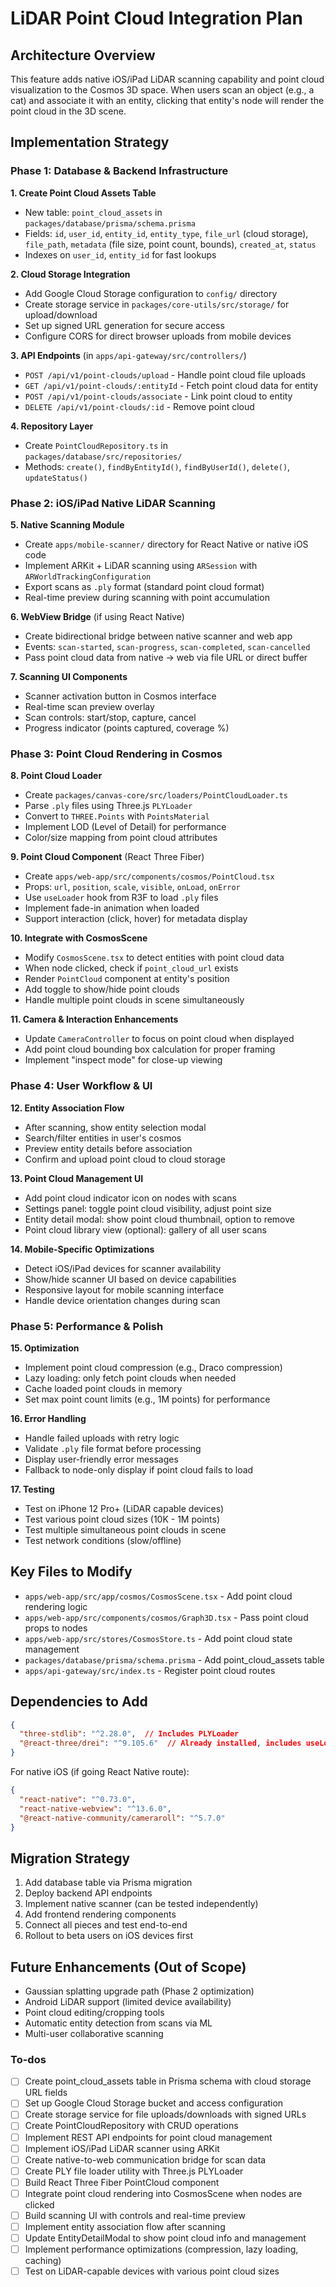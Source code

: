 <!-- 457531a9-a23b-4301-86d3-5791496b3400 931b413a-fddf-418b-b85e-37ef00370f57 -->
# LiDAR Point Cloud Integration Plan

## Architecture Overview

This feature adds native iOS/iPad LiDAR scanning capability and point cloud visualization to the Cosmos 3D space. When users scan an object (e.g., a cat) and associate it with an entity, clicking that entity's node will render the point cloud in the 3D scene.

## Implementation Strategy

### Phase 1: Database & Backend Infrastructure

**1. Create Point Cloud Assets Table**

- New table: `point_cloud_assets` in `packages/database/prisma/schema.prisma`
- Fields: `id`, `user_id`, `entity_id`, `entity_type`, `file_url` (cloud storage), `file_path`, `metadata` (file size, point count, bounds), `created_at`, `status`
- Indexes on `user_id`, `entity_id` for fast lookups

**2. Cloud Storage Integration**

- Add Google Cloud Storage configuration to `config/` directory
- Create storage service in `packages/core-utils/src/storage/` for upload/download
- Set up signed URL generation for secure access
- Configure CORS for direct browser uploads from mobile devices

**3. API Endpoints** (in `apps/api-gateway/src/controllers/`)

- `POST /api/v1/point-clouds/upload` - Handle point cloud file uploads
- `GET /api/v1/point-clouds/:entityId` - Fetch point cloud data for entity
- `POST /api/v1/point-clouds/associate` - Link point cloud to entity
- `DELETE /api/v1/point-clouds/:id` - Remove point cloud

**4. Repository Layer**

- Create `PointCloudRepository.ts` in `packages/database/src/repositories/`
- Methods: `create()`, `findByEntityId()`, `findByUserId()`, `delete()`, `updateStatus()`

### Phase 2: iOS/iPad Native LiDAR Scanning

**5. Native Scanning Module**

- Create `apps/mobile-scanner/` directory for React Native or native iOS code
- Implement ARKit + LiDAR scanning using `ARSession` with `ARWorldTrackingConfiguration`
- Export scans as `.ply` format (standard point cloud format)
- Real-time preview during scanning with point accumulation

**6. WebView Bridge** (if using React Native)

- Create bidirectional bridge between native scanner and web app
- Events: `scan-started`, `scan-progress`, `scan-completed`, `scan-cancelled`
- Pass point cloud data from native → web via file URL or direct buffer

**7. Scanning UI Components**

- Scanner activation button in Cosmos interface
- Real-time scan preview overlay
- Scan controls: start/stop, capture, cancel
- Progress indicator (points captured, coverage %)

### Phase 3: Point Cloud Rendering in Cosmos

**8. Point Cloud Loader**

- Create `packages/canvas-core/src/loaders/PointCloudLoader.ts`
- Parse `.ply` files using Three.js `PLYLoader`
- Convert to `THREE.Points` with `PointsMaterial`
- Implement LOD (Level of Detail) for performance
- Color/size mapping from point cloud attributes

**9. Point Cloud Component** (React Three Fiber)

- Create `apps/web-app/src/components/cosmos/PointCloud.tsx`
- Props: `url`, `position`, `scale`, `visible`, `onLoad`, `onError`
- Use `useLoader` hook from R3F to load `.ply` files
- Implement fade-in animation when loaded
- Support interaction (click, hover) for metadata display

**10. Integrate with CosmosScene**

- Modify `CosmosScene.tsx` to detect entities with point cloud data
- When node clicked, check if `point_cloud_url` exists
- Render `PointCloud` component at entity's position
- Add toggle to show/hide point clouds
- Handle multiple point clouds in scene simultaneously

**11. Camera & Interaction Enhancements**

- Update `CameraController` to focus on point cloud when displayed
- Add point cloud bounding box calculation for proper framing
- Implement "inspect mode" for close-up viewing

### Phase 4: User Workflow & UI

**12. Entity Association Flow**

- After scanning, show entity selection modal
- Search/filter entities in user's cosmos
- Preview entity details before association
- Confirm and upload point cloud to cloud storage

**13. Point Cloud Management UI**

- Add point cloud indicator icon on nodes with scans
- Settings panel: toggle point cloud visibility, adjust point size
- Entity detail modal: show point cloud thumbnail, option to remove
- Point cloud library view (optional): gallery of all user scans

**14. Mobile-Specific Optimizations**

- Detect iOS/iPad devices for scanner availability
- Show/hide scanner UI based on device capabilities
- Responsive layout for mobile scanning interface
- Handle device orientation changes during scan

### Phase 5: Performance & Polish

**15. Optimization**

- Implement point cloud compression (e.g., Draco compression)
- Lazy loading: only fetch point clouds when needed
- Cache loaded point clouds in memory
- Set max point count limits (e.g., 1M points) for performance

**16. Error Handling**

- Handle failed uploads with retry logic
- Validate `.ply` file format before processing
- Display user-friendly error messages
- Fallback to node-only display if point cloud fails to load

**17. Testing**

- Test on iPhone 12 Pro+ (LiDAR capable devices)
- Test various point cloud sizes (10K - 1M points)
- Test multiple simultaneous point clouds in scene
- Test network conditions (slow/offline)

## Key Files to Modify

- `apps/web-app/src/app/cosmos/CosmosScene.tsx` - Add point cloud rendering logic
- `apps/web-app/src/components/cosmos/Graph3D.tsx` - Pass point cloud props to nodes
- `apps/web-app/src/stores/CosmosStore.ts` - Add point cloud state management
- `packages/database/prisma/schema.prisma` - Add point_cloud_assets table
- `apps/api-gateway/src/index.ts` - Register point cloud routes

## Dependencies to Add

```json
{
  "three-stdlib": "^2.28.0",  // Includes PLYLoader
  "@react-three/drei": "^9.105.6"  // Already installed, includes useLoader
}
```

For native iOS (if going React Native route):

```json
{
  "react-native": "^0.73.0",
  "react-native-webview": "^13.6.0",
  "@react-native-community/cameraroll": "^5.7.0"
}
```

## Migration Strategy

1. Add database table via Prisma migration
2. Deploy backend API endpoints
3. Implement native scanner (can be tested independently)
4. Add frontend rendering components
5. Connect all pieces and test end-to-end
6. Rollout to beta users on iOS devices first

## Future Enhancements (Out of Scope)

- Gaussian splatting upgrade path (Phase 2 optimization)
- Android LiDAR support (limited device availability)
- Point cloud editing/cropping tools
- Automatic entity detection from scans via ML
- Multi-user collaborative scanning

### To-dos

- [ ] Create point_cloud_assets table in Prisma schema with cloud storage URL fields
- [ ] Set up Google Cloud Storage bucket and access configuration
- [ ] Create storage service for file uploads/downloads with signed URLs
- [ ] Create PointCloudRepository with CRUD operations
- [ ] Implement REST API endpoints for point cloud management
- [ ] Implement iOS/iPad LiDAR scanner using ARKit
- [ ] Create native-to-web communication bridge for scan data
- [ ] Create PLY file loader utility with Three.js PLYLoader
- [ ] Build React Three Fiber PointCloud component
- [ ] Integrate point cloud rendering into CosmosScene when nodes are clicked
- [ ] Build scanning UI with controls and real-time preview
- [ ] Implement entity association flow after scanning
- [ ] Update EntityDetailModal to show point cloud info and management
- [ ] Implement performance optimizations (compression, lazy loading, caching)
- [ ] Test on LiDAR-capable devices with various point cloud sizes